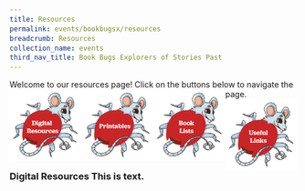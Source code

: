 ```yaml
---
title: Resources
permalink: events/bookbugsx/resources
breadcrumb: Resources
collection_name: events
third_nav_title: Book Bugs Explorers of Stories Past
---
```


Welcome to our resources page! Click on the buttons below to navigate the page.
[<img src="/images/events/bookbugsx/Resources_Digital.png" alt="Digital Resources" style="width: 25%" align="left">](#id1)[<img src="/images/events/bookbugsx/Resources_Printables.png" alt="Printables" style="width: 25%" align="left">](#id2)[<img src="/images/events/bookbugsx/Resources_Book Lists.png" alt="Book Lists" style="width: 25%" align="left">](#id3)[<img src="/images/events/bookbugsx/Resources_Links.png" alt="Useful Links" style="width: 25%" align="left">](#id4)

<h3><a name="id1">Digital Resources</a>
This is text.


